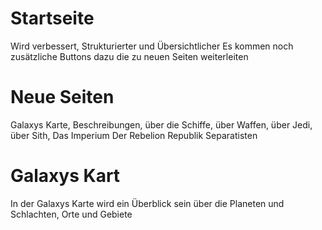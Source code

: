 # Startseite
Wird verbessert, Strukturierter und Übersichtlicher
Es kommen noch zusätzliche Buttons dazu die zu neuen 
Seiten weiterleiten

# Neue Seiten
Galaxys Karte,
Beschreibungen,
über die Schiffe,
über Waffen,
über Jedi,
über Sith,
Das Imperium
Der Rebelion
Republik
Separatisten

# Galaxys Kart 
In der Galaxys Karte wird ein Überblick sein über die Planeten und Schlachten, Orte und Gebiete 
